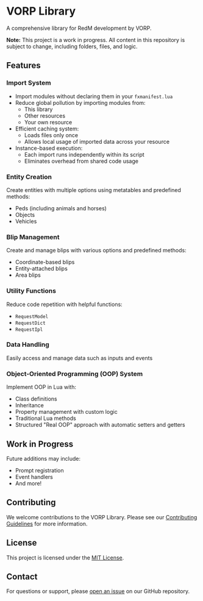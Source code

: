 # VORP Library

A comprehensive library for RedM development by VORP.

**Note:** This project is a work in progress. All content in this repository is subject to change, including folders, files, and logic.

## Features

### Import System
- Import modules without declaring them in your `fxmanifest.lua`
- Reduce global pollution by importing modules from:
  - This library
  - Other resources
  - Your own resource
- Efficient caching system:
  - Loads files only once
  - Allows local usage of imported data across your resource
- Instance-based execution:
  - Each import runs independently within its script
  - Eliminates overhead from shared code usage

### Entity Creation
Create entities with multiple options using metatables and predefined methods:
- Peds (including animals and horses)
- Objects
- Vehicles

### Blip Management
Create and manage blips with various options and predefined methods:
- Coordinate-based blips
- Entity-attached blips
- Area blips

### Utility Functions
Reduce code repetition with helpful functions:
- `RequestModel`
- `RequestDict`
- `RequestIpl`

### Data Handling
Easily access and manage data such as inputs and events

### Object-Oriented Programming (OOP) System
Implement OOP in Lua with:
- Class definitions
- Inheritance
- Property management with custom logic
- Traditional Lua methods
- Structured "Real OOP" approach with automatic setters and getters

## Work in Progress
Future additions may include:
- Prompt registration
- Event handlers
- And more!

## Contributing
We welcome contributions to the VORP Library. Please see our [Contributing Guidelines](CONTRIBUTING.md) for more information.

## License
This project is licensed under the [MIT License](LICENSE.md).

## Contact
For questions or support, please [open an issue](https://github.com/VORP-Core/vorp_lib/issues) on our GitHub repository.